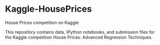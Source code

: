 # Kaggle-HousePrices
House Prices competition on Kaggle

This repository contains data, IPython notebooks, and submission files for the Kaggle competition House Prices: Advanced Regression Techniques.
